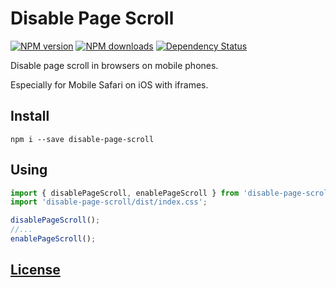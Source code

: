 # Disable Page Scroll
[![NPM version](https://img.shields.io/npm/v/disable-page-scroll.svg?style=flat)](https://www.npmjs.com/package/disable-page-scroll)
[![NPM downloads](https://img.shields.io/npm/dm/disable-page-scroll.svg?style=flat)](https://www.npmjs.com/package/disable-page-scroll)
[![Dependency Status](https://img.shields.io/david/hcodes/disable-page-scroll.svg?style=flat)](https://david-dm.org/hcodes/disable-page-scroll)

Disable page scroll in browsers on mobile phones.

Especially for Mobile Safari on iOS with iframes.

## Install
```
npm i --save disable-page-scroll
```

## Using
```js
import { disablePageScroll, enablePageScroll } from 'disable-page-scroll';
import 'disable-page-scroll/dist/index.css';

disablePageScroll();
//...
enablePageScroll();
```

## [License](./LICENSE)
